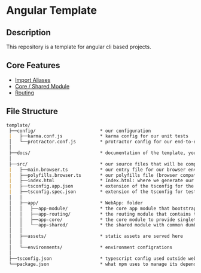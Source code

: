 # Angular Template

## Description

This repository is a template for angular cli based projects.

## Core Features

- [Import Aliases](docs/core/ImportAlias.md)
- [Core / Shared Module](docs/core/CoreSharedModule.md)
- [Routing](docs/core/Routing.md)

## File Structure

```markdown
template/
 ├──config/                        * our configuration
 |   ├──karma.conf.js              * karma config for our unit tests
 │   └──protractor.conf.js         * protractor config for our end-to-end tests
 │
 ├──docs/                          * documentation of the template, you can delete this!
 │
 ├──src/                           * our source files that will be compiled to javascript
 |   ├──main.browser.ts            * our entry file for our browser environment
 |   ├──polyfills.browser.ts       * our polyfills file (browser compatibility)
 |   ├──index.html                 * Index.html: where we generate our index page
 |   ├──tsconfig.app.json          * extension of the tsconfig for the app
 |   ├──tsconfig.spec.json         * extension of the tsconfig for tests
 │   │
 │   ├──app/                       * WebApp: folder
 │   │   ├──app-module/            * the core app module that bootstraps the application
 │   │   ├──app-routing/           * the routing module that contains the routing configuration
 │   │   ├──app-core/              * the core module to provide singleton services and modules for the app module
 │   │   └──app-shared/            * the shared module with common dumb components 
 │   │
 │   ├──assets/                    * static assets are served here
 │   │
 │   └──environments/              * environment configrations
 │
 ├──tsconfig.json                  * typescript config used outside webpack
 └──package.json                   * what npm uses to manage its dependencies
```
